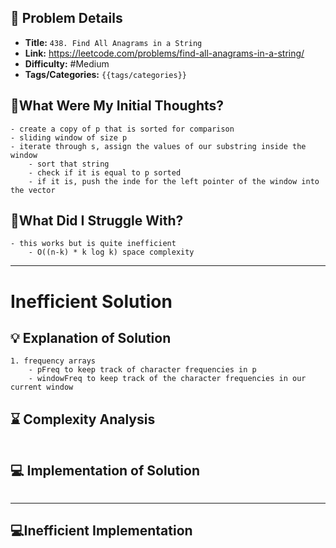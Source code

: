 ## 📝 Problem Details

- **Title:** `438. Find All Anagrams in a String`
- **Link:** https://leetcode.com/problems/find-all-anagrams-in-a-string/
- **Difficulty:** #Medium 
- **Tags/Categories:** `{{tags/categories}}`

## 💭What Were My Initial Thoughts?

```
- create a copy of p that is sorted for comparison
- sliding window of size p
- iterate through s, assign the values of our substring inside the window
	- sort that string
	- check if it is equal to p sorted
	- if it is, push the inde for the left pointer of the window into the vector
```

## 🤔What Did I Struggle With?

```
- this works but is quite inefficient
	- O((n-k) * k log k) space complexity
```


---
# Inefficient Solution
## 💡 Explanation of Solution

```
1. frequency arrays
	- pFreq to keep track of character frequencies in p
	- windowFreq to keep track of the character frequencies in our current window
```

## ⌛ Complexity Analysis

```

```

## 💻 Implementation of Solution

```cpp

```

--- 
## 💻Inefficient Implementation

```cpp

```
